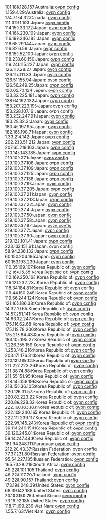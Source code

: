 101.188.128.157:Australia: [ovpn config](vpn/101_188_128_157.ovpn)  
1.159.4.29:Australia: [ovpn config](vpn/1_159_4_29.ovpn)  
174.7.184.32:Canada: [ovpn config](vpn/174_7_184_32.ovpn)  
111.97.61.103:Japan: [ovpn config](vpn/111_97_61_103.ovpn)  
114.150.33.172:Japan: [ovpn config](vpn/114_150_33_172.ovpn)  
114.166.230.109:Japan: [ovpn config](vpn/114_166_230_109.ovpn)  
116.199.246.183:Japan: [ovpn config](vpn/116_199_246_183.ovpn)  
116.65.29.144:Japan: [ovpn config](vpn/116_65_29_144.ovpn)  
116.82.6.59:Japan: [ovpn config](vpn/116_82_6_59.ovpn)  
118.159.52.100:Japan: [ovpn config](vpn/118_159_52_100.ovpn)  
118.238.60.150:Japan: [ovpn config](vpn/118_238_60_150.ovpn)  
119.241.115.227:Japan: [ovpn config](vpn/119_241_115_227.ovpn)  
126.110.28.27:Japan: [ovpn config](vpn/126_110_28_27.ovpn)  
126.114.111.33:Japan: [ovpn config](vpn/126_114_111_33.ovpn)  
126.51.155.94:Japan: [ovpn config](vpn/126_51_155_94.ovpn)  
126.56.249.25:Japan: [ovpn config](vpn/126_56_249_25.ovpn)  
126.62.73.124:Japan: [ovpn config](vpn/126_62_73_124.ovpn)  
133.32.225.181:Japan: [ovpn config](vpn/133_32_225_181.ovpn)  
138.64.192.132:Japan: [ovpn config](vpn/138_64_192_132.ovpn)  
153.207.223.193:Japan: [ovpn config](vpn/153_207_223_193.ovpn)  
153.228.107.16:Japan: [ovpn config](vpn/153_228_107_16.ovpn)  
153.232.247.91:Japan: [ovpn config](vpn/153_232_247_91.ovpn)  
180.29.32.3:Japan: [ovpn config](vpn/180_29_32_3.ovpn)  
180.46.197.95:Japan: [ovpn config](vpn/180_46_197_95.ovpn)  
182.166.198.71:Japan: [ovpn config](vpn/182_166_198_71.ovpn)  
1.33.214.142:Japan: [ovpn config](vpn/1_33_214_142.ovpn)  
202.233.51.212:Japan: [ovpn config](vpn/202_233_51_212.ovpn)  
207.65.219.163:Japan: [ovpn config](vpn/207_65_219_163.ovpn)  
210.145.143.185:Japan: [ovpn config](vpn/210_145_143_185.ovpn)  
219.100.37.1:Japan: [ovpn config](vpn/219_100_37_1.ovpn)  
219.100.37.108:Japan: [ovpn config](vpn/219_100_37_108.ovpn)  
219.100.37.109:Japan: [ovpn config](vpn/219_100_37_109.ovpn)  
219.100.37.125:Japan: [ovpn config](vpn/219_100_37_125.ovpn)  
219.100.37.138:Japan: [ovpn config](vpn/219_100_37_138.ovpn)  
219.100.37.19:Japan: [ovpn config](vpn/219_100_37_19.ovpn)  
219.100.37.205:Japan: [ovpn config](vpn/219_100_37_205.ovpn)  
219.100.37.211:Japan: [ovpn config](vpn/219_100_37_211.ovpn)  
219.100.37.213:Japan: [ovpn config](vpn/219_100_37_213.ovpn)  
219.100.37.22:Japan: [ovpn config](vpn/219_100_37_22.ovpn)  
219.100.37.4:Japan: [ovpn config](vpn/219_100_37_4.ovpn)  
219.100.37.50:Japan: [ovpn config](vpn/219_100_37_50.ovpn)  
219.100.37.58:Japan: [ovpn config](vpn/219_100_37_58.ovpn)  
219.100.37.67:Japan: [ovpn config](vpn/219_100_37_67.ovpn)  
219.100.37.7:Japan: [ovpn config](vpn/219_100_37_7.ovpn)  
219.100.37.90:Japan: [ovpn config](vpn/219_100_37_90.ovpn)  
219.122.101.41:Japan: [ovpn config](vpn/219_122_101_41.ovpn)  
223.133.151.61:Japan: [ovpn config](vpn/223_133_151_61.ovpn)  
58.94.236.132:Japan: [ovpn config](vpn/58_94_236_132.ovpn)  
60.150.204.195:Japan: [ovpn config](vpn/60_150_204_195.ovpn)  
60.153.193.239:Japan: [ovpn config](vpn/60_153_193_239.ovpn)  
110.35.169.107:Korea Republic of: [ovpn config](vpn/110_35_169_107.ovpn)  
112.164.15.35:Korea Republic of: [ovpn config](vpn/112_164_15_35.ovpn)  
112.169.250.168:Korea Republic of: [ovpn config](vpn/112_169_250_168.ovpn)  
116.121.232.237:Korea Republic of: [ovpn config](vpn/116_121_232_237.ovpn)  
118.34.184.81:Korea Republic of: [ovpn config](vpn/118_34_184_81.ovpn)  
118.44.159.245:Korea Republic of: [ovpn config](vpn/118_44_159_245.ovpn)  
119.56.244.124:Korea Republic of: [ovpn config](vpn/119_56_244_124.ovpn)  
121.165.186.38:Korea Republic of: [ovpn config](vpn/121_165_186_38.ovpn)  
14.32.10.65:Korea Republic of: [ovpn config](vpn/14_32_10_65.ovpn)  
14.57.251.141:Korea Republic of: [ovpn config](vpn/14_57_251_141.ovpn)  
14.63.32.247:Korea Republic of: [ovpn config](vpn/14_63_32_247.ovpn)  
175.116.62.68:Korea Republic of: [ovpn config](vpn/175_116_62_68.ovpn)  
175.119.78.206:Korea Republic of: [ovpn config](vpn/175_119_78_206.ovpn)  
175.213.84.43:Korea Republic of: [ovpn config](vpn/175_213_84_43.ovpn)  
183.105.195.27:Korea Republic of: [ovpn config](vpn/183_105_195_27.ovpn)  
1.226.255.159:Korea Republic of: [ovpn config](vpn/1_226_255_159.ovpn)  
1.253.148.216:Korea Republic of: [ovpn config](vpn/1_253_148_216.ovpn)  
203.171.176.31:Korea Republic of: [ovpn config](vpn/203_171_176_31.ovpn)  
210.121.165.12:Korea Republic of: [ovpn config](vpn/210_121_165_12.ovpn)  
211.227.223.26:Korea Republic of: [ovpn config](vpn/211_227_223_26.ovpn)  
211.38.74.88:Korea Republic of: [ovpn config](vpn/211_38_74_88.ovpn)  
211.55.151.95:Korea Republic of: [ovpn config](vpn/211_55_151_95.ovpn)  
218.145.158.196:Korea Republic of: [ovpn config](vpn/218_145_158_196.ovpn)  
218.150.36.105:Korea Republic of: [ovpn config](vpn/218_150_36_105.ovpn)  
220.126.31.57:Korea Republic of: [ovpn config](vpn/220_126_31_57.ovpn)  
220.82.223.22:Korea Republic of: [ovpn config](vpn/220_82_223_22.ovpn)  
220.86.228.32:Korea Republic of: [ovpn config](vpn/220_86_228_32.ovpn)  
222.100.183.183:Korea Republic of: [ovpn config](vpn/222_100_183_183.ovpn)  
222.109.240.165:Korea Republic of: [ovpn config](vpn/222_109_240_165.ovpn)  
222.111.239.117:Korea Republic of: [ovpn config](vpn/222_111_239_117.ovpn)  
222.99.145.243:Korea Republic of: [ovpn config](vpn/222_99_145_243.ovpn)  
39.114.240.154:Korea Republic of: [ovpn config](vpn/39_114_240_154.ovpn)  
39.120.245.81:Korea Republic of: [ovpn config](vpn/39_120_245_81.ovpn)  
59.14.247.44:Korea Republic of: [ovpn config](vpn/59_14_247_44.ovpn)  
181.94.248.111:Paraguay: [ovpn config](vpn/181_94_248_111.ovpn)  
212.20.43.37:Russian Federation: [ovpn config](vpn/212_20_43_37.ovpn)  
77.37.231.80:Russian Federation: [ovpn config](vpn/77_37_231_80.ovpn)  
95.54.227.185:Russian Federation: [ovpn config](vpn/95_54_227_185.ovpn)  
165.73.28.219:South Africa: [ovpn config](vpn/165_73_28_219.ovpn)  
49.228.101.105:Thailand: [ovpn config](vpn/49_228_101_105.ovpn)  
49.228.117.70:Thailand: [ovpn config](vpn/49_228_117_70.ovpn)  
49.228.90.157:Thailand: [ovpn config](vpn/49_228_90_157.ovpn)  
173.198.248.39:United States: [ovpn config](vpn/173_198_248_39.ovpn)  
68.39.142.188:United States: [ovpn config](vpn/68_39_142_188.ovpn)  
73.192.159.75:United States: [ovpn config](vpn/73_192_159_75.ovpn)  
73.19.92.185:United States: [ovpn config](vpn/73_19_92_185.ovpn)  
118.71.199.239:Viet Nam: [ovpn config](vpn/118_71_199_239.ovpn)  
1.55.7.163:Viet Nam: [ovpn config](vpn/1_55_7_163.ovpn)  
